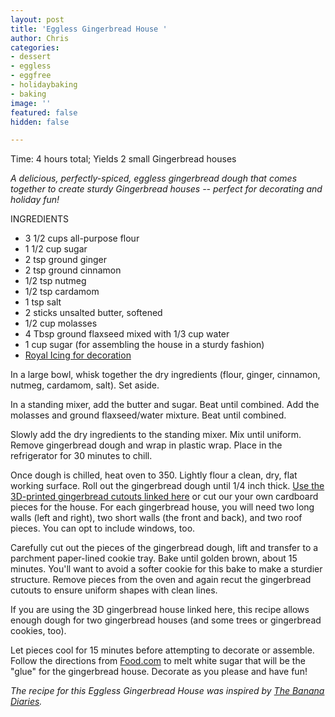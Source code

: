 ```yaml
---
layout: post
title: 'Eggless Gingerbread House '
author: Chris
categories:
- dessert
- eggless
- eggfree
- holidaybaking
- baking
image: ''
featured: false
hidden: false

---
```

Time: 4 hours total; Yields 2 small Gingerbread houses

_A delicious, perfectly-spiced, eggless gingerbread dough that comes together to create sturdy Gingerbread houses -- perfect for decorating and holiday fun!_

INGREDIENTS

* 3 1/2 cups all-purpose flour
* 1 1/2 cup sugar
* 2 tsp ground ginger
* 2 tsp ground cinnamon
* 1/2 tsp nutmeg
* 1/2 tsp cardamom
* 1 tsp salt
* 2 sticks unsalted butter, softened
* 1/2 cup molasses
* 4 Tbsp ground flaxseed mixed with 1/3 cup water
* 1 cup sugar (for assembling the house in a sturdy fashion)
* [Royal Icing for decoration](https://justarecipe.github.io/sugar-cookie-icing/)

In a large bowl, whisk together the dry ingredients (flour, ginger, cinnamon, nutmeg, cardamom, salt). Set aside.

In a standing mixer, add the butter and sugar. Beat until combined. Add the molasses and ground flaxseed/water mixture. Beat until combined.

Slowly add the dry ingredients to the standing mixer. Mix until uniform. Remove gingerbread dough and wrap in plastic wrap. Place in the refrigerator for 30 minutes to chill.

Once dough is chilled, heat oven to 350. Lightly flour a clean, dry, flat working surface. Roll out the gingerbread dough until 1/4 inch thick. [Use the 3D-printed gingerbread cutouts linked here](https://www.printables.com/model/107290-pernikova-chaloupka-vykrajovatko) or cut our your own cardboard pieces for the house. For each gingerbread house, you will need two long walls (left and right), two short walls (the front and back), and two roof pieces. You can opt to include windows, too.

Carefully cut out the pieces of the gingerbread dough, lift and transfer to a parchment paper-lined cookie tray. Bake until golden brown, about 15 minutes. You'll want to avoid a softer cookie for this bake to make a sturdier structure. Remove pieces from the oven and again recut the gingerbread cutouts to ensure uniform shapes with clean lines.

If you are using the 3D gingerbread house linked here, this recipe allows enough dough for two gingerbread houses (and some trees or gingerbread cookies, too).

Let pieces cool for 15 minutes before attempting to decorate or assemble. Follow the directions from [Food.com](https://www.food.com/recipe/melted-sugar-glue-for-candy-houses-442917) to melt white sugar that will be the "glue" for the gingerbread house. Decorate as you please and have fun!

_The recipe for this Eggless Gingerbread House was inspired by_ [_The Banana Diaries_](https://thebananadiaries.com/vegan-gingerbread-house-recipe/)_._